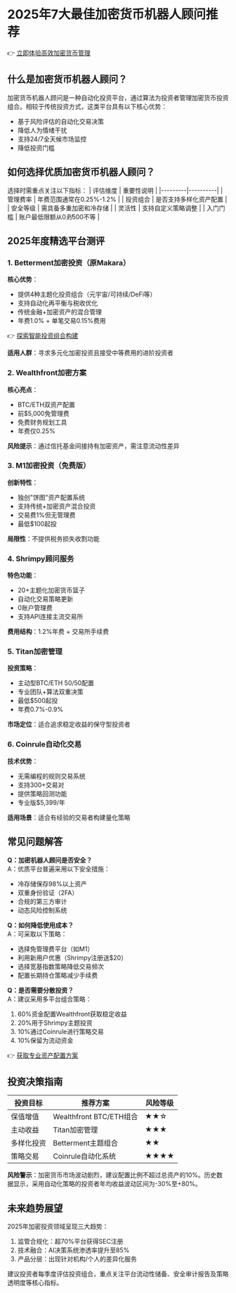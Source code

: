 # 2025年7大最佳加密货币机器人顾问推荐

👉 [立即体验高效加密货币管理](https://bit.ly/okx_welcome)

## 什么是加密货币机器人顾问？

加密货币机器人顾问是一种自动化投资平台，通过算法为投资者管理加密货币投资组合。相较于传统投资方式，这类平台具有以下核心优势：
- 基于风险评估的自动化交易决策
- 降低人为情绪干扰
- 支持24/7全天候市场监控
- 降低投资门槛

## 如何选择优质加密货币机器人顾问？

选择时需重点关注以下指标：
| 评估维度 | 重要性说明 |
|---------|----------|
| 管理费率 | 年费范围通常在0.25%-1.2% |
| 投资组合 | 是否支持多样化资产配置 |
| 安全等级 | 需具备多重加密和冷存储 |
| 灵活性 | 支持自定义策略调整 |
| 入门门槛 | 账户最低限额从$0到$500不等 |

## 2025年度精选平台测评

### 1. Betterment加密投资（原Makara）
**核心优势**：
- 提供4种主题化投资组合（元宇宙/可持续/DeFi等）
- 支持自动化再平衡与税收优化
- 传统金融+加密资产的混合管理
- 年费1.0% + 单笔交易0.15%费用

👉 [探索智能投资组合构建](https://bit.ly/okx_welcome)

**适用人群**：寻求多元化加密投资且接受中等费用的进阶投资者

### 2. Wealthfront加密方案
**核心亮点**：
- BTC/ETH双资产配置
- 前$5,000免管理费
- 免费财务规划工具
- 年费仅0.25%

**风险提示**：通过信托基金间接持有加密资产，需注意流动性差异

### 3. M1加密投资（免费版）
**创新特性**：
- 独创"饼图"资产配置系统
- 支持传统+加密资产混合投资
- 交易费1%但无管理费
- 最低$100起投

**局限性**：不提供税务损失收割功能

### 4. Shrimpy顾问服务
**特色功能**：
- 20+主题化加密货币篮子
- 自动化交易策略更新
- 0账户管理费
- 支持API连接主流交易所

**费用结构**：1.2%年费 + 交易所手续费

### 5. Titan加密管理
**投资策略**：
- 主动型BTC/ETH 50/50配置
- 专业团队+算法双重决策
- 最低$500起投
- 年费0.7%-0.9%

**市场定位**：适合追求稳定收益的保守型投资者

### 6. Coinrule自动化交易
**技术优势**：
- 无需编程的规则交易系统
- 支持300+交易对
- 提供策略回测功能
- 专业版$5,399/年

**适用场景**：适合有经验的交易者构建量化策略

## 常见问题解答

**Q：加密机器人顾问是否安全？**  
A：优质平台普遍采用以下安全措施：
- 冷存储保存98%以上资产
- 双重身份验证（2FA）
- 合规的第三方审计
- 动态风险控制系统

**Q：如何降低使用成本？**  
A：可采取以下策略：
- 选择免管理费平台（如M1）
- 利用新用户优惠（Shrimpy注册送$20）
- 选择宽基指数策略降低交易频次
- 配置长期持仓策略减少手续费

**Q：是否需要分散投资？**  
A：建议采用多平台组合策略：
1. 60%资金配置Wealthfront获取稳定收益
2. 20%用于Shrimpy主题投资
3. 10%通过Coinrule进行策略交易
4. 10%保留为流动资金

👉 [获取专业资产配置方案](https://bit.ly/okx_welcome)

## 投资决策指南

| 投资目标 | 推荐方案 | 风险等级 |
|---------|---------|---------|
| 保值增值 | Wealthfront BTC/ETH组合 | ★★☆ |
| 主动收益 | Titan加密管理 | ★★★ |
| 多样化投资 | Betterment主题组合 | ★★ |
| 策略交易 | Coinrule自动化系统 | ★★★★ |

**风险警示**：加密货币市场波动剧烈，建议配置比例不超过总资产的10%。历史数据显示，采用自动化策略的投资者年均收益波动区间为-30%至+80%。

## 未来趋势展望

2025年加密投资领域呈现三大趋势：
1. 监管合规化：超70%平台获得SEC注册
2. 技术融合：AI决策系统渗透率提升至85%
3. 产品分层：出现针对机构/个人的差异化服务

建议投资者每季度评估投资组合，重点关注平台流动性储备、安全审计报告及策略透明度等核心指标。